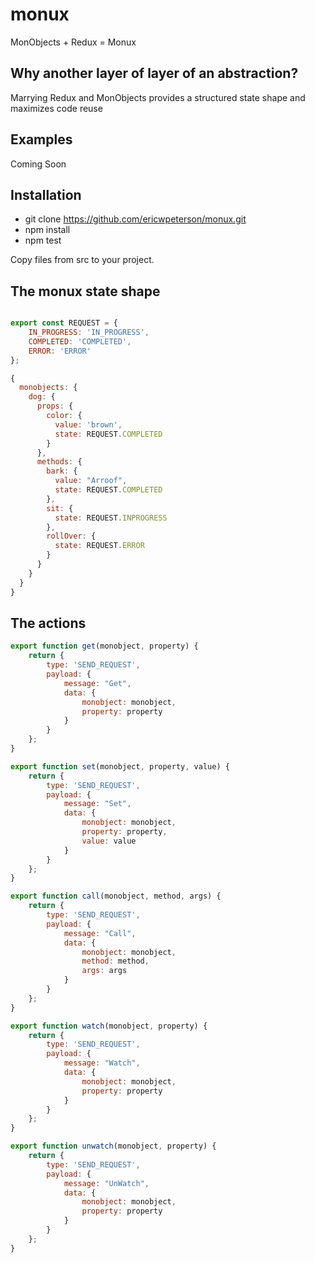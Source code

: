 
# monux

MonObjects + Redux = Monux

## Why another layer of layer of an abstraction? 

Marrying Redux and MonObjects provides a structured state shape and maximizes code reuse

## Examples 
Coming Soon

## Installation

* git clone https://github.com/ericwpeterson/monux.git
* npm install
* npm test

Copy files from src to your project. 

## The monux state shape

```javascript

export const REQUEST = {
    IN_PROGRESS: 'IN_PROGRESS',
    COMPLETED: 'COMPLETED',
    ERROR: 'ERROR'
};

{
  monobjects: {
    dog: {
      props: {
        color: {
          value: 'brown',
          state: REQUEST.COMPLETED
        }
      },
      methods: {
        bark: {
          value: "Arroof",
          state: REQUEST.COMPLETED
        },
        sit: {
          state: REQUEST.INPROGRESS
        },
        rollOver: {
          state: REQUEST.ERROR
        }
      }
    }
  }
} 
```
## The actions 

```javascript
export function get(monobject, property) {
    return {
        type: 'SEND_REQUEST',
        payload: {
            message: "Get",
            data: {
                monobject: monobject,
                property: property
            }
        }
    };
}

export function set(monobject, property, value) {
    return {
        type: 'SEND_REQUEST',
        payload: {
            message: "Set",
            data: {
                monobject: monobject,
                property: property,
                value: value
            }
        }
    };
}

export function call(monobject, method, args) {
    return {
        type: 'SEND_REQUEST',
        payload: {
            message: "Call",
            data: {
                monobject: monobject,
                method: method,
                args: args
            }
        }
    };
}

export function watch(monobject, property) {
    return {
        type: 'SEND_REQUEST',
        payload: {
            message: "Watch",
            data: {
                monobject: monobject,
                property: property
            }
        }
    };
}

export function unwatch(monobject, property) {
    return {
        type: 'SEND_REQUEST',
        payload: {
            message: "UnWatch",
            data: {
                monobject: monobject,
                property: property
            }
        }
    };
}


```